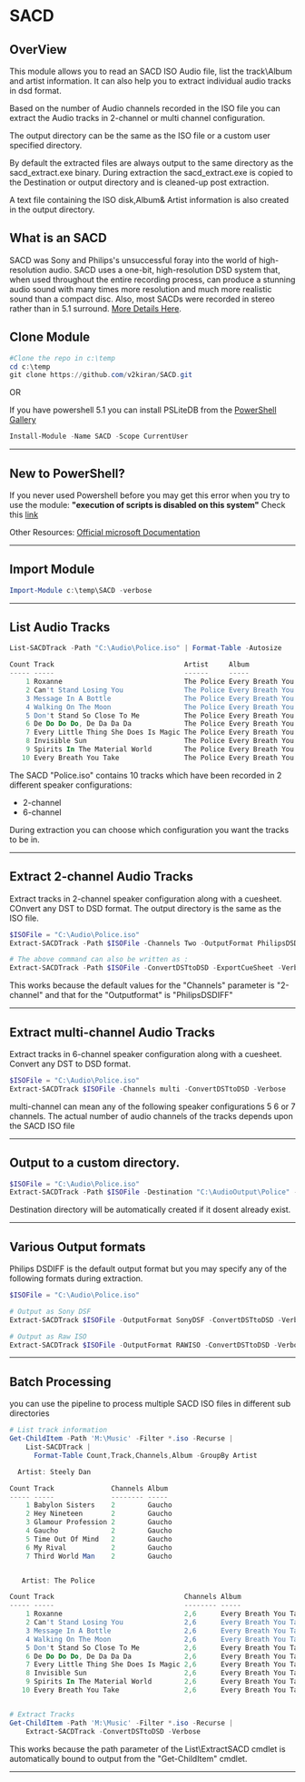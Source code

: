 # SACD

## OverView
This module allows you to read an SACD ISO Audio file, list the track\Album and artist information. It can also help you to extract individual audio tracks in dsd format.

Based on the number of Audio channels recorded in the ISO file you can extract the Audio tracks in 2-channel or multi channel configuration.

The output directory can be the same as the ISO file or a custom user specified directory.

By default the extracted files are always output to the same directory as the sacd_extract.exe binary. During extraction the sacd_extract.exe is copied to the Destination or output directory and is cleaned-up post extraction.

A text file containing the ISO disk,Album& Artist information is also created in the output directory.

## What is an SACD
SACD was Sony and Philips's unsuccessful foray into the world of high-resolution audio. SACD uses a one-bit, high-resolution DSD system that, when used throughout the entire recording process, can produce a stunning audio sound with many times more resolution and much more realistic sound than a compact disc. Also, most SACDs were recorded in stereo rather than in 5.1 surround. [More Details Here](https://hometheaterreview.com/super-audio-compact-disc-sacd/).


## Clone Module

```powershell
#Clone the repo in c:\temp
cd c:\temp
git clone https://github.com/v2kiran/SACD.git
```
OR

If you have powershell 5.1 you can install PSLiteDB from the [PowerShell Gallery](https://www.powershellgallery.com/)
```powershell
Install-Module -Name SACD -Scope CurrentUser
```

***

## New to PowerShell?
If you never used Powershell before you may get this error when you try to use the module:
**"execution of scripts is disabled on this system"**
Check this [link](https://stackoverflow.com/questions/4037939/powershell-says-execution-of-scripts-is-disabled-on-this-system)

Other Resources:
[Official microsoft Documentation](https://docs.microsoft.com/en-us/powershell/index?view=powershell-5.1)

***


## Import Module
```powershell
Import-Module c:\temp\SACD -verbose
```

***

## List Audio Tracks
```powershell
List-SACDTrack -Path "C:\Audio\Police.iso" | Format-Table -Autosize

Count Track                                Artist     Album                                Channels
----- -----                                ------     -----                                --------
    1 Roxanne                              The Police Every Breath You Take - The Classics 2,6
    2 Can't Stand Losing You               The Police Every Breath You Take - The Classics 2,6
    3 Message In A Bottle                  The Police Every Breath You Take - The Classics 2,6
    4 Walking On The Moon                  The Police Every Breath You Take - The Classics 2,6
    5 Don't Stand So Close To Me           The Police Every Breath You Take - The Classics 2,6
    6 De Do Do Do, De Da Da Da             The Police Every Breath You Take - The Classics 2,6
    7 Every Little Thing She Does Is Magic The Police Every Breath You Take - The Classics 2,6
    8 Invisible Sun                        The Police Every Breath You Take - The Classics 2,6
    9 Spirits In The Material World        The Police Every Breath You Take - The Classics 2,6
   10 Every Breath You Take                The Police Every Breath You Take - The Classics 2,6
```

The SACD "Police.iso" contains 10 tracks which have been recorded in 2 different speaker configurations:
- 2-channel
- 6-channel

During extraction you can choose which configuration you want the tracks to be in.
***

## Extract 2-channel Audio Tracks
Extract tracks in 2-channel speaker configuration along with a cuesheet. COnvert any DST to DSD format.
The output directory is the same as the ISO file.


```powershell
$ISOFile = "C:\Audio\Police.iso"
Extract-SACDTrack -Path $ISOFile -Channels Two -OutputFormat PhilipsDSDIFF -ConvertDSTtoDSD -ExportCueSheet -Verbose

# The above command can also be written as :
Extract-SACDTrack -Path $ISOFile -ConvertDSTtoDSD -ExportCueSheet -Verbose
```
This works because the default values for the "Channels" parameter is "2-channel" and that for the "Outputformat" is "PhilipsDSDIFF"
***

## Extract multi-channel Audio Tracks
Extract tracks in 6-channel speaker configuration along with a cuesheet. Convert any DST to DSD format.


```powershell
$ISOFile = "C:\Audio\Police.iso"
Extract-SACDTrack $ISOFile -Channels multi -ConvertDSTtoDSD -Verbose
```
multi-channel can mean any of the following speaker configurations 5 6 or 7 channels. The actual number of audio channels of the tracks depends upon the SACD ISO file
***

## Output to a custom directory.
```powershell
$ISOFile = "C:\Audio\Police.iso"
Extract-SACDTrack -Path $ISOFile -Destination "C:\AudioOutput\Police" -ConvertDSTtoDSD -Verbose
```
Destination directory will be automatically created if it dosent already exist.

***

## Various Output formats
Philips DSDIFF is the default output format but you may specify any of the following formats during extraction.

```powershell
$ISOFile = "C:\Audio\Police.iso"

# Output as Sony DSF
Extract-SACDTrack $ISOFile -OutputFormat SonyDSF -ConvertDSTtoDSD -Verbose

# Output as Raw ISO
Extract-SACDTrack $ISOFile -OutputFormat RAWISO -ConvertDSTtoDSD -Verbose
```

***

## Batch Processing
 you can use the pipeline to process multiple SACD ISO files in different sub directories

```powershell
# List track information
Get-ChildItem -Path 'M:\Music' -Filter *.iso -Recurse |
    List-SACDTrack | 
      Format-Table Count,Track,Channels,Album -GroupBy Artist

  Artist: Steely Dan

Count Track              Channels Album
----- -----              -------- -----
    1 Babylon Sisters    2        Gaucho
    2 Hey Nineteen       2        Gaucho
    3 Glamour Profession 2        Gaucho
    4 Gaucho             2        Gaucho
    5 Time Out Of Mind   2        Gaucho
    6 My Rival           2        Gaucho
    7 Third World Man    2        Gaucho


   Artist: The Police

Count Track                                Channels Album
----- -----                                -------- -----
    1 Roxanne                              2,6      Every Breath You Take - The Classics
    2 Can't Stand Losing You               2,6      Every Breath You Take - The Classics
    3 Message In A Bottle                  2,6      Every Breath You Take - The Classics
    4 Walking On The Moon                  2,6      Every Breath You Take - The Classics
    5 Don't Stand So Close To Me           2,6      Every Breath You Take - The Classics
    6 De Do Do Do, De Da Da Da             2,6      Every Breath You Take - The Classics
    7 Every Little Thing She Does Is Magic 2,6      Every Breath You Take - The Classics
    8 Invisible Sun                        2,6      Every Breath You Take - The Classics
    9 Spirits In The Material World        2,6      Every Breath You Take - The Classics
   10 Every Breath You Take                2,6      Every Breath You Take - The Classics


# Extract Tracks
Get-ChildItem -Path 'M:\Music' -Filter *.iso -Recurse |
    Extract-SACDTrack -ConvertDSTtoDSD -Verbose
```
This works because the path parameter of the List\ExtractSACD cmdlet is automatically bound to output from the "Get-ChildItem" cmdlet.

***